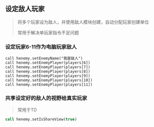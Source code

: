 ## 设定敌人玩家

> 将多个玩家设为敌人，并使用敌人模块创建，自动分配玩家创建单位
>
> 常用于解决单玩家指令不足问题

### 设定玩家6-11作为电脑玩家敌人

```object-j
call henemy.setEnemyName("我是敌人") 
call henemy.setEnemyPlayer(players[6]) 
call henemy.setEnemyPlayer(players[7]) 
call henemy.setEnemyPlayer(players[8]) 
call henemy.setEnemyPlayer(players[9]) 
call henemy.setEnemyPlayer(players[10]) 
call henemy.setEnemyPlayer(players[11])
```

### 共享设定好的敌人的视野给真实玩家

> 常用于TD

```vb
call henemy.setIsShareView(true)
```
